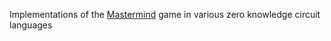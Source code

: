 Implementations of the [Mastermind](https://en.wikipedia.org/wiki/Mastermind_(board_game)) game in various zero knowledge circuit languages 